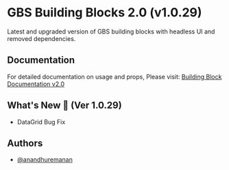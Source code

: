 # GBS Building Blocks 2.0 (v1.0.29)

Latest and upgraded version of GBS building blocks with headless UI and removed dependencies.

## Documentation

For detailed documentation on usage and props, Please visit: [Building Block Documentation v2.0](https://gramprokit.vercel.app)

## What's New 🎉 (Ver 1.0.29)

- DataGrid Bug Fix

## Authors

- [@anandhuremanan](https://www.github.com/anandhuremanan)
